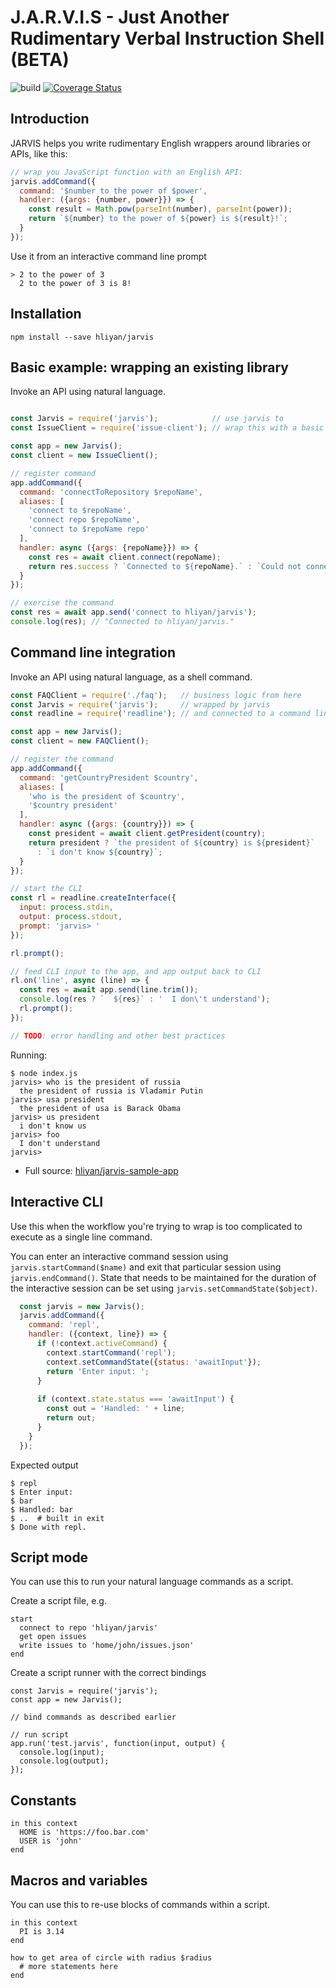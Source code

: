 # J.A.R.V.I.S - Just Another Rudimentary Verbal Instruction Shell (BETA)

![build](https://travis-ci.org/hliyan/jarvis.svg?branch=master) 
[![Coverage Status](https://coveralls.io/repos/github/hliyan/jarvis/badge.svg?branch=master)](https://coveralls.io/github/hliyan/jarvis?branch=master)

## Introduction

JARVIS helps you write rudimentary English wrappers around libraries or APIs, like this:

```javascript
// wrap you JavaScript function with an English API:
jarvis.addCommand({
  command: '$number to the power of $power',
  handler: ({args: {number, power}}) => {
    const result = Math.pow(parseInt(number), parseInt(power));
    return `${number} to the power of ${power} is ${result}!`;
  }
});
```

Use it from an interactive command line prompt

```shell
> 2 to the power of 3
  2 to the power of 3 is 8!
```

## Installation

```
npm install --save hliyan/jarvis
```

## Basic example: wrapping an existing library

Invoke an API using natural language.

```javascript

const Jarvis = require('jarvis');            // use jarvis to
const IssueClient = require('issue-client'); // wrap this with a basic english API

const app = new Jarvis();
const client = new IssueClient();

// register command
app.addCommand({
  command: 'connectToRepository $repoName',
  aliases: [
    'connect to $repoName',
    'connect repo $repoName',
    'connect to $repoName repo'
  ],
  handler: async ({args: {repoName}}) => {
    const res = await client.connect(repoName);
    return res.success ? `Connected to ${repoName}.` : `Could not connect to ${repoName}. Here's the error: ${res.error}`;
  }
});

// exercise the command
const res = await app.send('connect to hliyan/jarvis');
console.log(res); // "Connected to hliyan/jarvis."
```

## Command line integration

Invoke an API using natural language, as a shell command.

```javascript
const FAQClient = require('./faq');   // business logic from here
const Jarvis = require('jarvis');     // wrapped by jarvis 
const readline = require('readline'); // and connected to a command line

const app = new Jarvis();
const client = new FAQClient();

// register the command
app.addCommand({
  command: 'getCountryPresident $country',
  aliases: [
    'who is the president of $country',
    '$country president'
  ],
  handler: async ({args: {country}}) => {
    const president = await client.getPresident(country);
    return president ? `the president of ${country} is ${president}`
      : `i don't know ${country}`;
  }
});

// start the CLI
const rl = readline.createInterface({
  input: process.stdin,
  output: process.stdout,
  prompt: 'jarvis> '
});

rl.prompt();

// feed CLI input to the app, and app output back to CLI
rl.on('line', async (line) => {
  const res = await app.send(line.trim());
  console.log(res ? `  ${res}` : '  I don\'t understand');
  rl.prompt();
});

// TODO: error handling and other best practices
```

Running:
```shell
$ node index.js
jarvis> who is the president of russia
  the president of russia is Vladamir Putin
jarvis> usa president
  the president of usa is Barack Obama
jarvis> us president
  i don't know us
jarvis> foo
  I don't understand
jarvis> 
```

* Full source: [hliyan/jarvis-sample-app](https://github.com/hliyan/jarvis-sample-app)

## Interactive CLI

Use this when the workflow you're trying to wrap is too complicated to execute as a single line command.

You can enter an interactive command session using `jarvis.startCommand($name)` and exit that particular session using `jarvis.endCommand()`. State that needs to be maintained for the duration of the interactive session can be set using `jarvis.setCommandState($object)`.

```javascript
  const jarvis = new Jarvis();
  jarvis.addCommand({
    command: 'repl',
    handler: ({context, line}) => {
      if (!context.activeCommand) {
        context.startCommand('repl');
        context.setCommandState({status: 'awaitInput'});
        return 'Enter input: ';
      }
  
      if (context.state.status === 'awaitInput') {
        const out = 'Handled: ' + line;
        return out;
      }
    }
  });
```

Expected output
```
$ repl
$ Enter input:
$ bar
$ Handled: bar
$ ..  # built in exit
$ Done with repl.
```

## Script mode

You can use this to run your natural language commands as a script.

Create a script file, e.g.

```
start
  connect to repo 'hliyan/jarvis'
  get open issues
  write issues to 'home/john/issues.json'
end
```

Create a script runner with the correct bindings

```
const Jarvis = require('jarvis');
const app = new Jarvis();

// bind commands as described earlier

// run script
app.run('test.jarvis', function(input, output) {
  console.log(input);
  console.log(output);
});

```

## Constants

```
in this context
  HOME is 'https://foo.bar.com'
  USER is 'john'
end
```

## Macros and variables

You can use this to re-use blocks of commands within a script.

```
in this context
  PI is 3.14
end

how to get area of circle with radius $radius
  # more statements here
end
```



